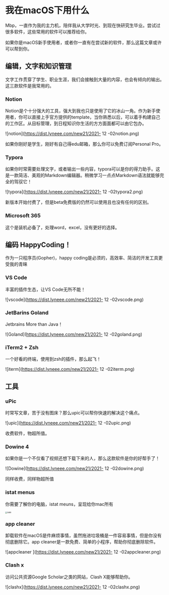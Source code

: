 # 我在macOS下用什么

Mbp，一直作为我的主力机，陪伴我从大学时光、到现在快研究生毕业。尝试过很多软件，这些常用的软件可以推荐给你。

如果你是macOS新手使用者，或者你一直有在尝试新的软件，那么这篇文章或许可以帮到你。

## 编辑，文字和知识管理

文字工作贯穿了学生、职业生涯，我们会接触到大量的内容，也会有倾向的输出。这三款软件是我常用的。

### Notion

Notion是个十分强大的工具，强大到我也只是使用了它的冰山一角。作为新手使用者，你可以直接上手官方提供的template，当你熟悉以后，可以着手构建自己的工作区。从目标管理，到日程知识你生活的方方面面都可以由它包办。

![notion](https://dist.lyneee.com/new21/2021- 12 -02notion.png)

如果你刚好是学生，刚好有自己得edu邮箱，那么你可以免费订阅Personal Pro。

### Typora 

如果你时常需要处理文字，或者输出一些内容，typora可以是你的得力助手。这是一款简洁、美观的Markdown编辑器。稍微学习一点点Markdown语法就能够完全的驾驭它！

![typora](https://dist.lyneee.com/new21/2021- 12 -02typora2.png)

新版本开始付费了，但是beta免费版的仍然可以使用且也没有任何的区别。

### Microsoft 365 

这个是装机必备了，处理word，excel，没有更好的选择。

## 编码 HappyCoding！

作为一只程序员(Gopher)，happy coding是必须的，高效率、简洁的开发工具更受我的青睐

### VS Code 

丰富的插件生态，让VS Code无所不能！

![vscode](https://dist.lyneee.com/new21/2021- 12 -02vscode.png)

### JetBarins Goland

Jetbrains More than Java！

![Goland](https://dist.lyneee.com/new21/2021- 12 -02goland.png)

### iTerm2 + Zsh

一个好看的终端，使用到zsh的插件，那么起飞！

![iterm](https://dist.lyneee.com/new21/2021- 12 -02iterm.png)

## 工具 

### uPic

时常写文章，苦于没有图床？那么upic可以帮你快速的解决这个痛点。

![upic](https://dist.lyneee.com/new21/2021- 12 -02upic.png)

收费软件，物超所值。

### Dowine 4

如果你是一个不仅看了视频还想下载下来的人，那么这款软件是你的好帮手了！

![Dowine](https://dist.lyneee.com/new21/2021- 12 -02dowine.png)

同样收费，同样物超所值

### istat menus

你需要了解你的电脑，istat meuns，呈现给你mac所有

<img src="https://dist.lyneee.com/new21/2021- 12 -02istat.jpg" alt="isate" style="zoom:40%;" />

### app cleaner

卸载软件在macOS是件麻烦事情，虽然拖进垃圾桶是一件容易事情，但是你没有彻底删除它。app cleaner是一款免费、简单的小程序，帮助你彻底删除软件。

![appcleaner	](https://dist.lyneee.com/new21/2021- 12 -02appcleaner.png)

### Clash x

访问公共资源Google Scholar之类的网站，Clash X能够帮助你。

![clashx](https://dist.lyneee.com/new21/2021- 12 -02clashx.png)

   